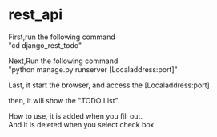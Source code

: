 # rest_api
First,run the following command <br>
"cd django_rest_todo"

Next,Run the following command <br>
"python manage.py runserver [Localaddress:port]"

Last,
it start the browser, and access the [Localaddress:port]

then, it will show the "TODO List".

How to use, it is added when you fill out. <br>
And it is deleted when you select check box.
